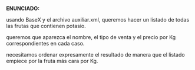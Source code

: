 **ENUNCIADO:**

usando BaseX y el archivo auxiliar.xml, queremos hacer un listado de todas las frutas que contienen potasio.

queremos que aparezca el nombre, el tipo de venta y el precio por Kg correspondientes en cada caso.

necesitamos ordenar expresamente el resultado de manera que el listado empiece por la fruta más cara por Kg.

